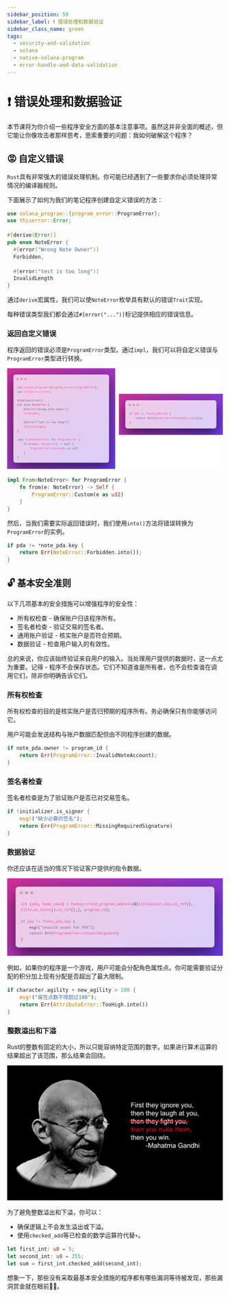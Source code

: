 ```yaml
---
sidebar_position: 59
sidebar_label: ❗ 错误处理和数据验证
sidebar_class_name: green
tags:
  - security-and-validation
  - solana
  - native-solana-program
  - error-handle-and-data-validation
---
```


# ❗ 错误处理和数据验证

本节课将为你介绍一些程序安全方面的基本注意事项。虽然这并非全面的概述，但它能让你像攻击者那样思考，思索重要的问题：我如何破解这个程序？

## 😡 自定义错误

`Rust`具有非常强大的错误处理机制。你可能已经遇到了一些要求你必须处理异常情况的编译器规则。

下面展示了如何为我们的笔记程序创建自定义错误的方法：


```rust
use solana_program::{program_error::ProgramError};
use thiserror::Error;

#[derive(Error)]
pub enum NoteError {
  #[error("Wrong Note Owner")]
  Forbidden,

  #[error("test is too long")]
  InvalidLength
}
```

通过`derive`宏属性，我们可以使`NoteError`枚举具有默认的错误`Trait`实现。

每种错误类型我们都会通过`#[error("...")]`标记提供相应的错误信息。

### 返回自定义错误

程序返回的错误必须是`ProgramError`类型。通过`impl`，我们可以将自定义错误与`ProgramError`类型进行转换。

![](./img/convert-erorr.png)

```rust
impl From<NoteError> for ProgramError {
    fn from(e: NoteError) -> Self {
        ProgramError::Custom(e as u32)
    }
}
```

然后，当我们需要实际返回错误时，我们使用`into()`方法将错误转换为`ProgramError`的实例。

```rust
if pda != *note_pda.key {
    return Err(NoteError::Forbidden.into());
}
```

## 🔓 基本安全准则

以下几项基本的安全措施可以增强程序的安全性：

- 所有权检查 - 确保账户归该程序所有。
- 签名者检查 - 验证交易的签名者。
- 通用账户验证 - 核实账户是否符合预期。
- 数据验证 - 检查用户输入的有效性。

总的来说，你应该始终验证来自用户的输入。当处理用户提供的数据时，这一点尤为重要。记得 - 程序不会保存状态。它们不知道谁是所有者，也不会检查谁在调用它们，除非你明确告诉它们。

### 所有权检查

所有权检查的目的是核实账户是否归预期的程序所有。务必确保只有你能够访问它。

用户可能会发送结构与账户数据匹配但由不同程序创建的数据。

```rust
if note_pda.owner != program_id {
    return Err(ProgramError::InvalidNoteAccount);
}
```

### 签名者检查

签名者检查是为了验证账户是否已对交易签名。

```rust
if !initializer.is_signer {
    msg!("缺少必要的签名");
    return Err(ProgramError::MissingRequiredSignature)
}
```

### 数据验证

你还应该在适当的情况下验证客户提供的指令数据。

![](./img/data-validation.png)

例如，如果你的程序是一个游戏，用户可能会分配角色属性点。你可能需要验证分配的积分加上现有分配是否超出了最大限制。

```rust
if character.agility + new_agility > 100 {
    msg!("属性点数不得超过100");
    return Err(AttributeError::TooHigh.into())
}
```

### 整数溢出和下溢

Rust的整数有固定的大小，所以只能容纳特定范围的数字。如果进行算术运算的结果超出了该范围，那么结果会回绕。

![](./img/1280px-Nuclear_Gandhi.png)

为了避免整数溢出和下溢，你可以：

- 确保逻辑上不会发生溢出或下溢。
- 使用`checked_add`等已检查的数学运算符代替`+`。

```rust
let first_int: u8 = 5;
let second_int: u8 = 255;
let sum = first_int.checked_add(second_int);
```

想象一下，那些没有采取最基本安全措施的程序都有哪些漏洞等待被发现，那些漏洞赏金就在眼前🥵🤑。
